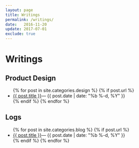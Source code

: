 ```yaml
---
layout: page
title: Writings
permalink: /writings/
date:   2016-11-20
update: 2017-07-01
exclude: true
---
```

# Writings

## Product Design
<ul>
  {% for post in site.categories.design %}
    {% if post.url %}
      <li>
				<a href="{{ post.url }}">{{ post.title }}</a>—&nbsp;<time>{{ post.date | date: "%b %-d, %Y" }}</time>
			</li>
    {% endif %}
  {% endfor %}
</ul>

## Logs
<ul>
  {% for post in site.categories.blog %}
    {% if post.url %}
      <li>
				<a href="{{ post.url }}">{{ post.title }}</a>—&nbsp;<time>{{ post.date | date: "%b %-d, %Y" }}</time>
			</li>
    {% endif %}
  {% endfor %}
</ul>
